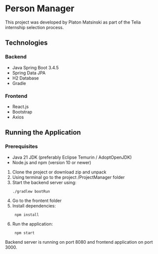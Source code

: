 # Person Manager
This project was developed by Platon Matsinski as part of the Telia internship selection process.


## Technologies

### Backend
- Java Spring Boot 3.4.5
- Spring Data JPA
- H2 Database
- Gradle

### Frontend
- React.js
- Bootstrap
- Axios

## Running the Application

### Prerequisites
- Java 21 JDK (preferably Eclipse Temurin / AdoptOpenJDK)
- Node.js and npm (version 10 or newer)


1. Clone the project or download zip and unpack
2. Using terminal go to the project /ProjectManager folder
3. Start the backend server using:
    ```
    ./gradlew bootRun
    ```
4. Go to the frontent folder
5. Install dependencies:
   ```
    npm install
    ```
6. Run the application:
   ```
    npm start
    ```

Backend server is running on port 8080 and frontend application on port 3000.



